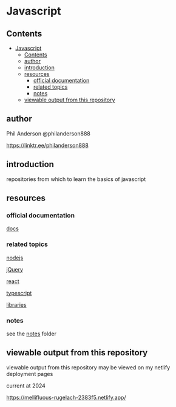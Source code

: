 # Javascript

## Contents

- [Javascript](#javascript)
  - [Contents](#contents)
  - [author](#author)
  - [introduction](#introduction)
  - [resources](#resources)
    - [official documentation](#official-documentation)
    - [related topics](#related-topics)
    - [notes](#notes)
  - [viewable output from this repository](#viewable-output-from-this-repository)

## author

Phil Anderson @philanderson888

https://linktr.ee/philanderson888

## introduction

repositories from which to learn the basics of javascript 

## resources

### official documentation 

[docs](https://developer.mozilla.org/en-US/docs/Web/JavaScript)

### related topics

[nodejs](https://github.com/philanderson888/nodejs)

[jQuery](https://github.com/philanderson888/jquery)

[react](https://github.com/philanderson888/react)

[typescript](notes/typescript.md)

[libraries](notes/libraries.md)

### notes

see the [notes](notes/) folder

## viewable output from this repository

viewable output from this repository may be viewed on my netlify deployment pages

current at 2024

https://mellifluous-rugelach-2383f5.netlify.app/

